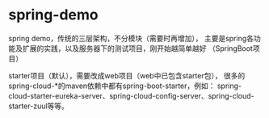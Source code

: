 # spring-demo
spring demo，传统的三层架构，不分模块（需要时再增加），
主要是spring各功能及扩展的实践，以及服务器下的测试项目，刚开始越简单越好
（SpringBoot项目）

starter项目（默认），需要改成web项目（web中已包含starter包），
很多的spring-cloud-*的maven依赖中都有spring-boot-starter，例如：
spring-cloud-starter-eureka-server、spring-cloud-config-server、spring-cloud-starter-zuul等等。
